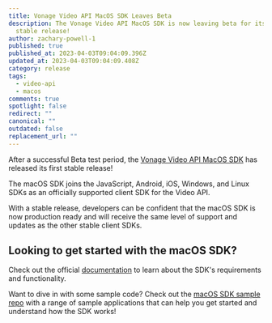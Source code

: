 ```yaml
---
title: Vonage Video API MacOS SDK Leaves Beta
description: The Vonage Video API MacOS SDK is now leaving beta for its first
  stable release!
author: zachary-powell-1
published: true
published_at: 2023-04-03T09:04:09.396Z
updated_at: 2023-04-03T09:04:09.408Z
category: release
tags:
  - video-api
  - macos
comments: true
spotlight: false
redirect: ""
canonical: ""
outdated: false
replacement_url: ""
---
```

After a successful Beta test period, the [Vonage Video API MacOS SDK](https://tokbox.com/developer/sdks/mac/) has released its first stable release!

The macOS SDK joins the JavaScript, Android, iOS, Windows, and Linux SDKs as an officially supported client SDK for the Video API. 

With a stable release, developers can be confident that the macOS SDK is now production ready and will receive the same level of support and updates as the other stable client SDKs.

## Looking to get started with the macOS SDK?

Check out the official [documentation](https://tokbox.com/developer/sdks/mac/) to learn about the SDK's requirements and functionality. 

Want to dive in with some sample code? Check out the [macOS SDK sample repo](https://github.com/opentok/opentok-macos-sdk-samples) with a range of sample applications that can help you get started and understand how the SDK works!